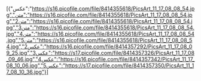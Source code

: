 [{"عکس":"https://s16.picofile.com/file/8414355618/PicsArt_11_17_08_08_54.jpg","متن":"https://s16.picofile.com/file/8414355618/PicsArt_11_17_08_08_54.jpg","متن2":"https://s16.picofile.com/file/8414355618/PicsArt_11_17_08_08_54.jpg","متن3":"https://s16.picofile.com/file/8414355618/PicsArt_11_17_08_08_54.jpg","متن4":"https://s16.picofile.com/file/8414355618/PicsArt_11_17_08_08_54.jpg","متن5":"https://s16.picofile.com/file/8414355618/PicsArt_11_17_08_08_54.jpg","عکس2":"https://s16.picofile.com/file/8414357292/PicsArt_11_17_08_09_25.jpg","عکس3":"https://s17.picofile.com/file/8414357326/PicsArt_11_17_08_09_46.jpg","عکس4":"https://s16.picofile.com/file/8414357342/PicsArt_11_17_08_10_06.jpg","عکس5":"https://s17.picofile.com/file/8414357350/PicsArt_11_17_08_10_36.jpg"}]
